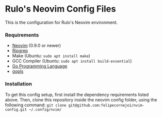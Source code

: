 # Rulo's Neovim Config Files

This is the configuration for Rulo's Neovim environment.

### Requirements
- [Neovim](https://github.com/neovim/neovim/blob/master/INSTALL.md) (0.9.0 or newer)
- [Ripgrep](https://github.com/BurntSushi/ripgrep)
- Make (Ubuntu: `sudo apt install make`)
- GCC Compiler (Ubuntu: `sudo apt install build-essential`)
- [Go Programming Language](https://go.dev/doc/install)
- [gopls](https://pkg.go.dev/golang.org/x/tools/gopls#section-readme)

### Installation
To get this config setup, first install the dependency requirements listed above. Then, clone this repository inside the neovim config folder, using the following command:
`git clone git@github.com:felipecornejo1/nvim-config.git ~/.config/nvim/`

